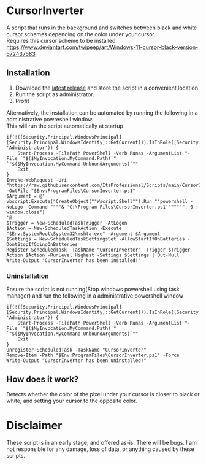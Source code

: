 # CursorInverter
A script that runs in the background and switches between black and white cursor schemes depending on the color under your cursor.  
Requires this cursor scheme to be installed: https://www.deviantart.com/twipeep/art/Windows-11-cursor-black-version-572437583  

## Installation
1. Download the [latest release](https://github.com/ItsProfessional/CursorInverter/releases/latest) and store the script in a convenient location.  
2. Run the script as administrator.  
3. Profit  

Alternatively, the installation can be automated by running the following in a administrative powreshell window.  
This will run the script automatically at startup

```
if(!([Security.Principal.WindowsPrincipal] [Security.Principal.WindowsIdentity]::GetCurrent()).IsInRole([Security.Principal.WindowsBuiltInRole] 'Administrator')) {
    Start-Process -FilePath PowerShell -Verb Runas -ArgumentList "-File `"$($MyInvocation.MyCommand.Path)`" `"$($MyInvocation.MyCommand.UnboundArguments)`""
    Exit
}
Invoke-WebRequest -Uri "https://raw.githubusercontent.com/ItsProfessional/Scripts/main/CursorInverter.ps1" -OutFile "$Env:ProgramFiles\CursorInverter.ps1"
$Argument = @'
vbscript:Execute("CreateObject(""Wscript.Shell"").Run ""powershell -NoLogo -Command """"& 'C:\Program Files\CursorInverter.ps1'"""""", 0 : window.close")
'@
$Trigger = New-ScheduledTaskTrigger -AtLogon
$Action = New-ScheduledTaskAction -Execute "$Env:SystemRoot\System32\mshta.exe" -Argument $Argument
$Settings = New-ScheduledTaskSettingsSet -AllowStartIfOnBatteries -DontStopIfGoingOnBatteries
Register-ScheduledTask -TaskName "CursorInverter" -Trigger $Trigger -Action $Action -RunLevel Highest -Settings $Settings | Out-Null
Write-Output "CursorInverter has been installed!"
```
### Uninstallation
Ensure the script is not running(Stop windows powershell using task manager) and run the following in a administrative powershell window
```
if(!([Security.Principal.WindowsPrincipal] [Security.Principal.WindowsIdentity]::GetCurrent()).IsInRole([Security.Principal.WindowsBuiltInRole] 'Administrator')) {
    Start-Process -FilePath PowerShell -Verb Runas -ArgumentList "-File `"$($MyInvocation.MyCommand.Path)`" `"$($MyInvocation.MyCommand.UnboundArguments)`""
    Exit
}
Unregister-ScheduledTask -TaskName "CursorInverter"
Remove-Item -Path "$Env:ProgramFiles\CursorInverter.ps1" -Force
Write-Output "CursorInverter has been uninstalled!"
```

## How does it work?
Detects whether the color of the pixel under your cursor is closer to black or white, and setting your cursor to the opposite color.  
# Disclaimer
These script is in an early stage, and offered as-is. There will be bugs. I am not responsible for any damage, loss of data, or anything caused by these scripts.